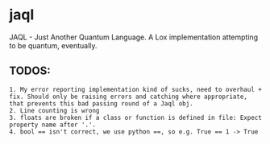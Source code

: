 # jaql
JAQL - Just Another Quantum Language. A Lox implementation attempting to be quantum, eventually. 


## TODOS:

    1. My error reporting implementation kind of sucks, need to overhaul + fix. Should only be raising errors and catching where appropriate, that prevents this bad passing round of a Jaql obj.
    2. Line counting is wrong
    3. floats are broken if a class or function is defined in file: Expect property name after '.'.
    4. bool == isn't correct, we use python ==, so e.g. True == 1 -> True